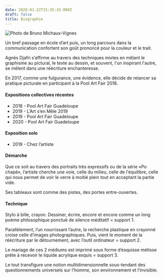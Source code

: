 ```yaml
---
date: 2020-01-22T15:35:33.000Z
draft: false
title: Biographie
---
```


![Photo de Bruno Michaux-Vignes](/img/uploads/2019-portaitpalette.jpg)

Un bref passage en école d’art puis, un long parcours dans la communication confortent son goût prononcé pour la couleur et le trait. 

Agnès Djafri s’affirme au travers des techniques mixtes en mêlant le graphisme au pictural, le texte au dessin, et souvent, l'un inspirant l'autre, se mêlent dans une réécriture enchanteresse. 

En 2017, comme une fulgurance, une évidence, elle décide de relancer sa pratique picturale en participant à la Pool Art Fair 2018. 

#### Expositions collectives récentes

* 2018 - Pool Art Fair Guadeloupe
* 2019 - L’Art s’en Mêle 2019
* 2019 - Pool Art Fair Guadeloupe
* 2020 - Pool Art Fair Guadeloupe

#### Exposition solo

* 2019 - Chez l’artiste

#### Démarche

Que ce soit au travers des portraits très expressifs ou de la série «Po chapé», l’artiste cherche une voie, celle du milieu, celle de l'équilibre, celle qui nous permet de voir le verre à moitié plein tout en acceptant la partie vide.

Ses tableaux sont comme des pistes, des portes entre-ouvertes.

#### Technique

Stylo à bille, crayon. Dessiner, écrire, encore et encore comme un long poème philosophique ponctué de silence méditatif = support 1.

Parallèlement, l’un nourrissant l’autre, la recherche plastique en crayonné croise celle d’images photographiques. Puis, vient le moment de la réécriture par le détournement, avec l’outil ordinateur = support 2.

Le mariage de ces 2 médiums est imprimé sous forme d’esquisse métisse prête à recevoir le liquide acrylique exquis = support 3.

Le tout transfigure une notion multidimensionnelle sous-tendant des questionnements universels sur l’homme, son environnement et l’invisible.

